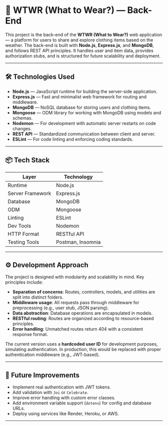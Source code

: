 # 🧥 WTWR (What to Wear?) — Back-End

This project is the back-end of the **WTWR (What to Wear?)** web application — a platform for users to share and explore clothing items based on the weather. The back-end is built with **Node.js**, **Express.js**, and **MongoDB**, and follows REST API principles. It handles user and item data, provides authorization stubs, and is structured for future scalability and deployment.

---

## 🛠️ Technologies Used

- **Node.js** — JavaScript runtime for building the server-side application.
- **Express.js** — Fast and minimalist web framework for routing and middleware.
- **MongoDB** — NoSQL database for storing users and clothing items.
- **Mongoose** — ODM library for working with MongoDB using models and schemas.
- **Nodemon** — For development with automatic server restarts on code changes.
- **REST API** — Standardized communication between client and server.
- **ESLint** — For code linting and enforcing coding standards.

---

## 📦 Tech Stack

| Layer            | Technology        |
| ---------------- | ----------------- |
| Runtime          | Node.js           |
| Server Framework | Express.js        |
| Database         | MongoDB           |
| ODM              | Mongoose          |
| Linting          | ESLint            |
| Dev Tools        | Nodemon           |
| HTTP Format      | RESTful API       |
| Testing Tools    | Postman, Insomnia |

---

## ⚙️ Development Approach

The project is designed with modularity and scalability in mind. Key principles include:

- **Separation of concerns**: Routes, controllers, models, and utilities are split into distinct folders.
- **Middleware usage**: All requests pass through middleware for preprocessing (e.g., user stub, JSON parsing).
- **Data abstraction**: Database operations are encapsulated in models.
- **RESTful routing**: Routes are organized according to resource-based principles.
- **Error handling**: Unmatched routes return 404 with a consistent response format.

The current version uses a **hardcoded user ID** for development purposes, simulating authentication. In production, this would be replaced with proper authentication middleware (e.g., JWT-based).

---

## 🚀 Future Improvements

- Implement real authentication with JWT tokens.
- Add validation with `Joi` or `Celebrate`.
- Improve error handling with custom error classes.
- Add environment variable support (`dotenv`) for config and database URLs.
- Deploy using services like Render, Heroku, or AWS.

---
